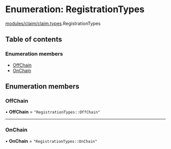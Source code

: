 # Enumeration: RegistrationTypes

[modules/claim/claim.types](../modules/modules_claim_claim_types.md).RegistrationTypes

## Table of contents

### Enumeration members

- [OffChain](modules_claim_claim_types.RegistrationTypes.md#offchain)
- [OnChain](modules_claim_claim_types.RegistrationTypes.md#onchain)

## Enumeration members

### OffChain

• **OffChain** = `"RegistrationTypes::OffChain"`

___

### OnChain

• **OnChain** = `"RegistrationTypes::OnChain"`
